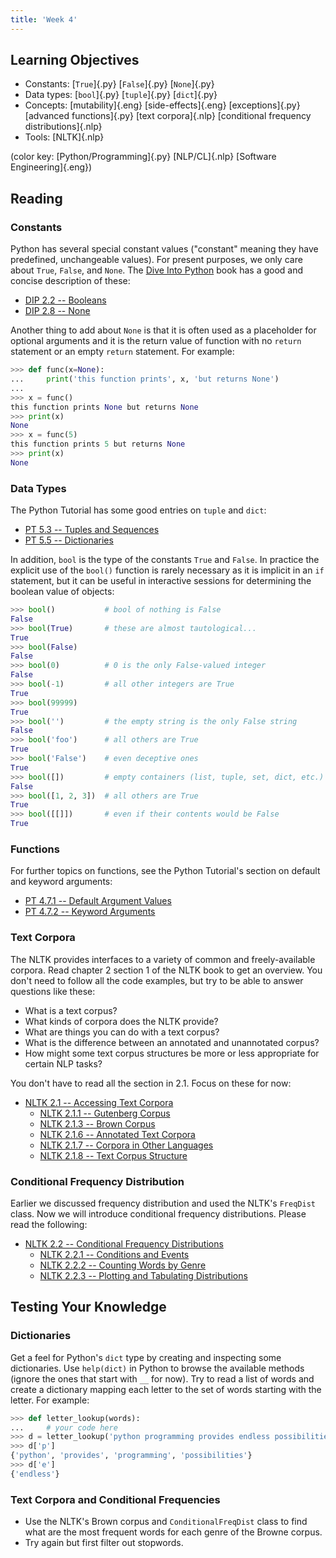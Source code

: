 ```yaml
---
title: 'Week 4'
---
```


## Learning Objectives

* Constants:
  [`True`]{.py}
  [`False`]{.py}
  [`None`]{.py}
* Data types:
  [`bool`]{.py}
  [`tuple`]{.py}
  [`dict`]{.py}
* Concepts:
  [mutability]{.eng}
  [side-effects]{.eng}
  [exceptions]{.py}
  [advanced functions]{.py}
  [text corpora]{.nlp}
  [conditional frequency distributions]{.nlp}
* Tools:
  [NLTK]{.nlp}

(color key: [Python/Programming]{.py} [NLP/CL]{.nlp} [Software Engineering]{.eng})

## Reading

### Constants

Python has several special constant values ("constant" meaning they have
predefined, unchangeable values). For present purposes, we only care
about `True`, `False`, and `None`. The [Dive Into
Python](https://diveintopython3.problemsolving.io) book has a good and
concise description of these:

* [DIP 2.2 -- Booleans](https://diveintopython3.problemsolving.io/native-datatypes.html#booleans)
* [DIP 2.8 -- None](https://diveintopython3.problemsolving.io/native-datatypes.html#none)

Another thing to add about `None` is that it is often used as a
placeholder for optional arguments and it is the return value of
function with no `return` statement or an empty `return` statement. For
example:

  ```python
  >>> def func(x=None):
  ...     print('this function prints', x, 'but returns None')
  ... 
  >>> x = func()
  this function prints None but returns None
  >>> print(x)
  None
  >>> x = func(5)
  this function prints 5 but returns None
  >>> print(x)
  None
  ```

### Data Types

The Python Tutorial has some good entries on `tuple` and `dict`:

* [PT 5.3 -- Tuples and Sequences](https://docs.python.org/3/tutorial/datastructures.html#tuples-and-sequences)
* [PT 5.5 -- Dictionaries](https://docs.python.org/3/tutorial/datastructures.html#dictionaries)

In addition, `bool` is the type of the constants `True` and `False`. In
practice the explicit use of the `bool()` function is rarely necessary
as it is implicit in an `if` statement, but it can be useful in
interactive sessions for determining the boolean value of objects:

```python
>>> bool()           # bool of nothing is False
False
>>> bool(True)       # these are almost tautological...
True
>>> bool(False)
False
>>> bool(0)          # 0 is the only False-valued integer
False
>>> bool(-1)         # all other integers are True
True
>>> bool(99999)
True
>>> bool('')         # the empty string is the only False string
False
>>> bool('foo')      # all others are True
True
>>> bool('False')    # even deceptive ones
True
>>> bool([])         # empty containers (list, tuple, set, dict, etc.) are False
False
>>> bool([1, 2, 3])  # all others are True
True
>>> bool([[]])       # even if their contents would be False
True
```

### Functions

For further topics on functions, see the Python Tutorial's section on
default and keyword arguments:

* [PT 4.7.1 -- Default Argument Values](https://docs.python.org/3/tutorial/controlflow.html#default-argument-values)
* [PT 4.7.2 -- Keyword Arguments](https://docs.python.org/3/tutorial/controlflow.html#keyword-arguments)

### Text Corpora

The NLTK provides interfaces to a variety of common and freely-available
corpora. Read chapter 2 section 1 of the NLTK book to get an overview.
You don't need to follow all the code examples, but try to be able to
answer questions like these:

- What is a text corpus?
- What kinds of corpora does the NLTK provide?
- What are things you can do with a text corpus?
- What is the difference between an annotated and unannotated corpus?
- How might some text corpus structures be more or less appropriate for certain NLP tasks?

You don't have to read all the section in 2.1. Focus on these for now:

* [NLTK 2.1 -- Accessing Text Corpora](http://www.nltk.org/book/ch02.html#accessing-text-corpora)
  - [NLTK 2.1.1 -- Gutenberg Corpus](http://www.nltk.org/book/ch02.html#gutenberg-corpus)
  - [NLTK 2.1.3 -- Brown Corpus](http://www.nltk.org/book/ch02.html#brown-corpus)
  - [NLTK 2.1.6 -- Annotated Text Corpora](http://www.nltk.org/book/ch02.html#annotated-text-corpora)
  - [NLTK 2.1.7 -- Corpora in Other Languages](http://www.nltk.org/book/ch02.html#corpora-in-other-languages)
  - [NLTK 2.1.8 -- Text Corpus Structure](http://www.nltk.org/book/ch02.html#text-corpus-structure)

### Conditional Frequency Distribution

Earlier we discussed frequency distribution and used the NLTK's
`FreqDist` class. Now we will introduce conditional frequency
distributions. Please read the following:

* [NLTK 2.2 -- Conditional Frequency Distributions](http://www.nltk.org/book/ch02.html#conditional-frequency-distributions)
  - [NLTK 2.2.1 -- Conditions and Events](http://www.nltk.org/book/ch02.html#conditions-and-events)
  - [NLTK 2.2.2 -- Counting Words by Genre](http://www.nltk.org/book/ch02.html#counting-words-by-genre)
  - [NLTK 2.2.3 -- Plotting and Tabulating Distributions](http://www.nltk.org/book/ch02.html#plotting-and-tabulating-distributions)

## Testing Your Knowledge

### Dictionaries

Get a feel for Python's `dict` type by creating and inspecting some
dictionaries. Use `help(dict)` in Python to browse the available methods
(ignore the ones that start with `__` for now). Try to read a list of
words and create a dictionary mapping each letter to the set of words
starting with the letter. For example:

```python
>>> def letter_lookup(words):
...     # your code here
>>> d = letter_lookup('python programming provides endless possibilities'.split())
>>> d['p']
{'python', 'provides', 'programming', 'possibilities'}
>>> d['e']
{'endless'}
```

### Text Corpora and Conditional Frequencies

* Use the NLTK's Brown corpus and `ConditionalFreqDist` class to find
  what are the most frequent words for each genre of the Browne corpus.
* Try again but first filter out stopwords.
